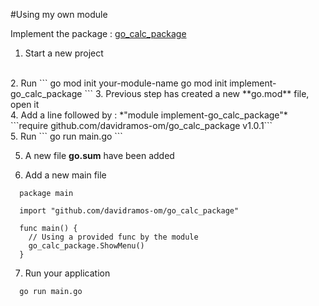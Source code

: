 
#Using my own module


Implement the package : [go_calc_package](https://github.com/davidramos-om/go_calc_package)

1. Start a new project
<br>
2. Run
```
    go mod init your-module-name
    go mod init implement-go_calc_package
```
3. Previous step has created a new **go.mod** file, open it
<br>
4. Add a line followed by : *"module implement-go_calc_package"*
  ```require github.com/davidramos-om/go_calc_package v1.0.1```
<br>
5. Run  
    ```
    go run main.go
    ```

5. A new file **go.sum** have been added

6. Add a new main file
  ```
    package main

    import "github.com/davidramos-om/go_calc_package"

    func main() {
      // Using a provided func by the module
      go_calc_package.ShowMenu()
    }

  ```

7. Run your application
```
  go run main.go 
```